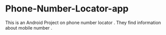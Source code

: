# Phone-Number-Locator-app
 This is an Android Project on phone number locator . They find information about mobile number .
